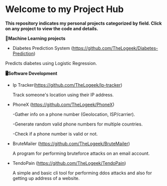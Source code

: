 # Welcome to my Project Hub

**This repository indicates my personal projects categorized by field. Click on any project to view the code and details.**

**🧠Machine Learning projects**

- Diabetes Prediction System (https://github.com/TheLogeek/Diabetes-Prediction)

Predicts diabetes using Logistic Regression.

**🖥️Software Development**

- Ip Tracker(https://github.com/TheLogeek/Ip-tracker)

  Track someone's location using their IP address.

- PhoneX (https://github.com/TheLogeek/PhoneX)

  -Gather info on a phone number (Geolocation, ISP/carrier).

  -Generate random valid phone numbers for multiple countries.
   
  -Check if a phone number is valid or not.

- BruteMailer (https://github.com/TheLogeek/BruteMailer)
  
   A program for performing bruteforce attacks on an email account.

- TendoPain (https://github.com/TheLogeek/TendoPain)

   A simple and basic cli tool for performing ddos attacks and also for getting up address of a website.